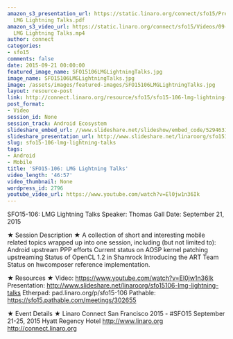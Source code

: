 ```yaml
---
amazon_s3_presentation_url: https://static.linaro.org/connect/sfo15/Presentations/09-21-Monday/SFO15-106-
  LMG Lightning Talks.pdf
amazon_s3_video_url: https://static.linaro.org/connect/sfo15/Videos/09-21-Monday/SFO15-106
  LMG Lightning Talks.mp4
author: connect
categories:
- sfo15
comments: false
date: 2015-09-21 00:00:00
featured_image_name: SFO15106LMGLightningTalks.jpg
image_name: SFO15106LMGLightningTalks.jpg
image: /assets/images/featured-images/SFO15106LMGLightningTalks.jpg
layout: resource-post
link: http://connect.linaro.org/resource/sfo15/sfo15-106-lmg-lightning-talks/
post_format:
- Video
session_id: None
session_track: Android Ecosystem
slideshare_embed_url: //www.slideshare.net/slideshow/embed_code/52946312
slideshare_presentation_url: http://www.slideshare.net/linaroorg/sfo15106-lmg-lightning-talks
slug: sfo15-106-lmg-lightning-talks
tags:
- Android
- Mobile
title: 'SFO15-106: LMG Lightning Talks'
video_length: '46:57'
video_thumbnail: None
wordpress_id: 2796
youtube_video_url: https://www.youtube.com/watch?v=El0jw1n36Ik
---
```


SFO15-106: LMG Lightning Talks
Speaker: Thomas Gall
Date: September 21, 2015

★ Session Description ★
A collection of short and interesting mobile related topics wrapped up into one session, including (but not limited to):
Android upstream PPP efforts
Current status on AOSP kernel patching upstreaming
Status of OpenCL 1.2 in Shamrock
Introducing the ART Team
Status on hwcomposer reference implementation.

★ Resources ★
Video: https://www.youtube.com/watch?v=El0jw1n36Ik
Presentation:  http://www.slideshare.net/linaroorg/sfo15106-lmg-lightning-talks
Etherpad: pad.linaro.org/p/sfo15-106
Pathable: https://sfo15.pathable.com/meetings/302655


★ Event Details ★
Linaro Connect San Francisco 2015 - #SFO15
September 21-25, 2015
Hyatt Regency Hotel
http://www.linaro.org
http://connect.linaro.org